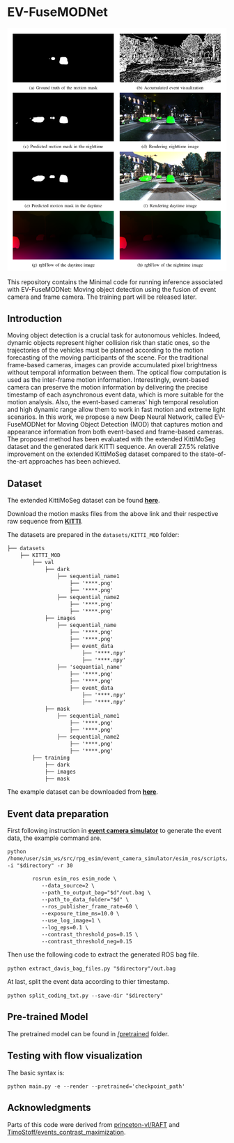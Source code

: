 # EV-FuseMODNet


![Predicted flow.](res.png)  

This repository contains the Minimal code for running inference associated with EV-FuseMODNet: Moving object detection using the fusion of event camera and frame camera.
The training part will be released later.

## Introduction
Moving object detection is a crucial task for autonomous vehicles. Indeed, dynamic objects represent higher collision risk than static ones, so the trajectories of the vehicles must be planned according to the motion forecasting of the moving participants of the scene. For the traditional frame-based cameras, images can provide accumulated pixel brightness without  temporal information between them. The optical flow computation is used as the inter-frame motion information. Interestingly, event-based camera can preserve the motion information by delivering the precise timestamp of each asynchronous event data, which is more suitable for the motion analysis. Also, the event-based cameras' high temporal resolution and high dynamic range allow them to work in fast motion and extreme light scenarios. In this work, we propose a new Deep Neural Network, called EV-FuseMODNet for Moving Object Detection (MOD) that captures motion and appearance information from both event-based and frame-based cameras. The proposed method has been evaluated with the extended KittiMoSeg dataset and the generated dark KITTI sequence. An overall 27.5\% relative improvement on the extended KittiMoSeg dataset compared to the state-of-the-art approaches has been achieved. 



## Dataset

The extended KittiMoSeg dataset can be found [__**here**__](https://sites.google.com/view/fusemodnet).

Download the motion masks files from the above link and their respective raw sequence from [__**KITTI**__](https://www.cvlibs.net/datasets/kitti/).

The datasets are prepared in the `datasets/KITTI_MOD` folder:

```Shell
├── datasets
    ├── KITTI_MOD
        ├── val
            ├── dark
                ├── sequential_name1
                    ├── '****.png'
                    ├── '****.png'
                ├── sequential_name2
                    ├── '****.png'
                    ├── '****.png'
            ├── images
                ├── sequential_name
                    ├── '****.png'
                    ├── '****.png'
                    ├── event_data
                        ├── '****.npy'
                        ├── '****.npy'
                ├── 'sequential_name'
                    ├── '****.png'
                    ├── '****.png'
                    ├── event_data
                        ├── '****.npy'
                        ├── '****.npy'
            ├── mask
                ├── sequential_name1
                    ├── '****.png'
                    ├── '****.png'
                ├── sequential_name2
                    ├── '****.png'
                    ├── '****.png'
        ├── training
            ├── dark
            ├── images
            ├── mask
```
The example dataset can be downloaded from [__**here**__](https://drive.google.com/file/d/1FQPtoMHB1jL6otkhKb4omQ-RTnkJdNYJ/view?usp=share_link).



## Event data preparation
First following instruction in [__**event camera simulator**__](https://github.com/uzh-rpg/rpg_esim) to generate the event data, the example command are.

```
python /home/user/sim_ws/src/rpg_esim/event_camera_simulator/esim_ros/scripts/generate_stamps_file.py -i "$directory" -r 30
```

```
        rosrun esim_ros esim_node \
           --data_source=2 \
           --path_to_output_bag="$d"/out.bag \
           --path_to_data_folder="$d" \
           --ros_publisher_frame_rate=60 \
           --exposure_time_ms=10.0 \
           --use_log_image=1 \
           --log_eps=0.1 \
           --contrast_threshold_pos=0.15 \
           --contrast_threshold_neg=0.15
```

Then use the following code to extract the generated ROS bag file.

```python extract_davis_bag_files.py "$directory"/out.bag```

At last, split the event data according to thier timestamp.

```python split_coding_txt.py --save-dir "$directory"```

## Pre-trained Model

The pretrained model can be found in [/pretrained](pretrained/) folder.




## Testing with flow visualization

The basic syntax is:

 ```
 python main.py -e --render --pretrained='checkpoint_path'
 ``` 

## Acknowledgments

Parts of this code were derived from [princeton-vl/RAFT](https://github.com/princeton-vl/RAFT) and [TimoStoff/events_contrast_maximization](https://github.com/TimoStoff/events_contrast_maximization).